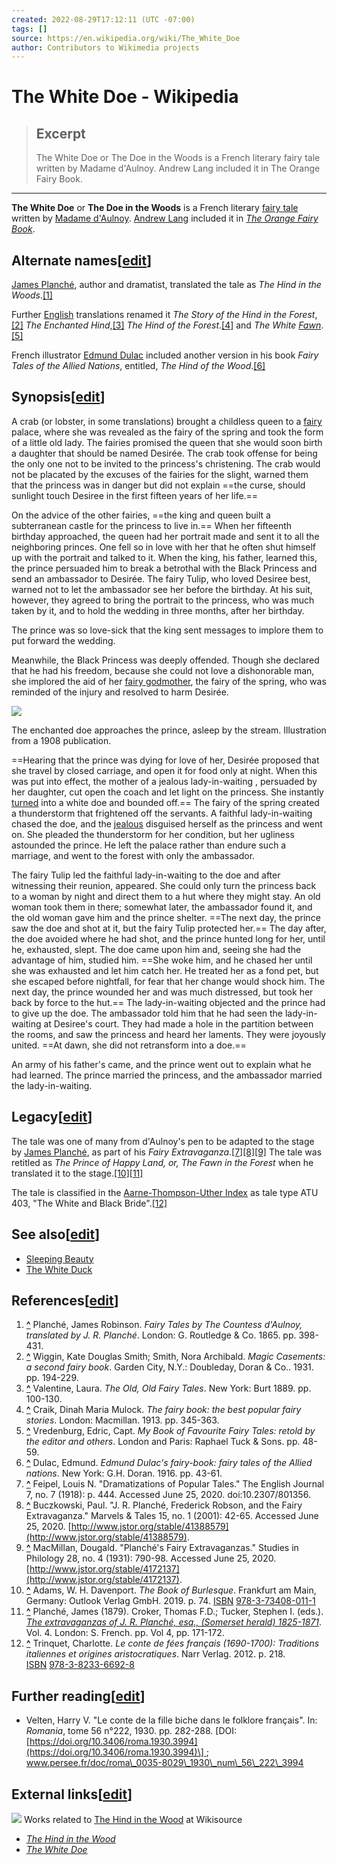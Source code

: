 ```yaml
---
created: 2022-08-29T17:12:11 (UTC -07:00)
tags: []
source: https://en.wikipedia.org/wiki/The_White_Doe
author: Contributors to Wikimedia projects
---
```


# The White Doe - Wikipedia

> ## Excerpt
> The White Doe or The Doe in the Woods is a French literary fairy tale written by Madame d'Aulnoy.  Andrew Lang included it in The Orange Fairy Book.

---
**The White Doe** or **The Doe in the Woods** is a French literary [fairy tale](https://en.wikipedia.org/wiki/Fairy_tale "Fairy tale") written by [Madame d'Aulnoy](https://en.wikipedia.org/wiki/Madame_d%27Aulnoy "Madame d'Aulnoy"). [Andrew Lang](https://en.wikipedia.org/wiki/Andrew_Lang "Andrew Lang") included it in _[The Orange Fairy Book](https://en.wikipedia.org/wiki/The_Orange_Fairy_Book "The Orange Fairy Book")_.

## Alternate names\[[edit](https://en.wikipedia.org/w/index.php?title=The_White_Doe&action=edit&section=1 "Edit section: Alternate names")\]

[James Planché](https://en.wikipedia.org/wiki/James_Planch%C3%A9 "James Planché"), author and dramatist, translated the tale as _The Hind in the Woods_.[\[1\]](https://en.wikipedia.org/wiki/The_White_Doe#cite_note-1)

Further [English](https://en.wikipedia.org/wiki/English_language "English language") translations renamed it _The Story of the Hind in the Forest_,[\[2\]](https://en.wikipedia.org/wiki/The_White_Doe#cite_note-2) _The Enchanted Hind_,[\[3\]](https://en.wikipedia.org/wiki/The_White_Doe#cite_note-3) _The Hind of the Forest_.[\[4\]](https://en.wikipedia.org/wiki/The_White_Doe#cite_note-4) and _The White [Fawn](https://en.wikipedia.org/wiki/Fawn "Fawn")_.[\[5\]](https://en.wikipedia.org/wiki/The_White_Doe#cite_note-5)

French illustrator [Edmund Dulac](https://en.wikipedia.org/wiki/Edmund_Dulac "Edmund Dulac") included another version in his book _Fairy Tales of the Allied Nations_, entitled, _The Hind of the Wood_.[\[6\]](https://en.wikipedia.org/wiki/The_White_Doe#cite_note-6)

## Synopsis\[[edit](https://en.wikipedia.org/w/index.php?title=The_White_Doe&action=edit&section=2 "Edit section: Synopsis")\]

A crab (or lobster, in some translations) brought a childless queen to a [fairy](https://en.wikipedia.org/wiki/Fairy "Fairy") palace, where she was revealed as the fairy of the spring and took the form of a little old lady. The fairies promised the queen that she would soon birth a daughter that should be named Desirée. The crab took offense for being the only one not to be invited to the princess's christening. The crab would not be placated by the excuses of the fairies for the slight, warned them that the princess was in danger but did not explain ==the curse, should sunlight touch Desiree in the first fifteen years of her life.==

On the advice of the other fairies, ==the king and queen built a subterranean castle for the princess to live in.== When her fifteenth birthday approached, the queen had her portrait made and sent it to all the neighboring princes. One fell so in love with her that he often shut himself up with the portrait and talked to it. When the king, his father, learned this, the prince persuaded him to break a betrothal with the Black Princess and send an ambassador to Desirée. The fairy Tulip, who loved Desiree best, warned not to let the ambassador see her before the birthday. At his suit, however, they agreed to bring the portrait to the princess, who was much taken by it, and to hold the wedding in three months, after her birthday.

The prince was so love-sick that the king sent messages to implore them to put forward the wedding.

Meanwhile, the Black Princess was deeply offended. Though she declared that he had his freedom, because she could not love a dishonorable man, she implored the aid of her [fairy godmother](https://en.wikipedia.org/wiki/Fairy_godmother "Fairy godmother"), the fairy of the spring, who was reminded of the injury and resolved to harm Desirée.

[![](https://upload.wikimedia.org/wikipedia/commons/thumb/f/ff/Contes_De_Fees_%281908%29_%2814749633361%29.jpg/220px-Contes_De_Fees_%281908%29_%2814749633361%29.jpg)](https://en.wikipedia.org/wiki/File:Contes_De_Fees_(1908)_(14749633361).jpg)

The enchanted doe approaches the prince, asleep by the stream. Illustration from a 1908 publication.

==Hearing that the prince was dying for love of her, Desirée proposed that she travel by closed carriage, and open it for food only at night. When this was put into effect, the mother of a jealous lady-in-waiting , persuaded by her daughter, cut open the coach and let light on the princess. She instantly [turned](https://en.wikipedia.org/wiki/Shapeshifting "Shapeshifting") into a white doe and bounded off.== The fairy of the spring created a thunderstorm that frightened off the servants. A faithful lady-in-waiting chased the doe, and the [jealous](https://en.wikipedia.org/wiki/False_hero "False hero") disguised herself as the princess and went on. She pleaded the thunderstorm for her condition, but her ugliness astounded the prince. He left the palace rather than endure such a marriage, and went to the forest with only the ambassador.

The fairy Tulip led the faithful lady-in-waiting to the doe and after witnessing their reunion, appeared. She could only turn the princess back to a woman by night and direct them to a hut where they might stay. An old woman took them in there; somewhat later, the ambassador found it, and the old woman gave him and the prince shelter. ==The next day, the prince saw the doe and shot at it, but the fairy Tulip protected her.== The day after, the doe avoided where he had shot, and the prince hunted long for her, until he, exhausted, slept. The doe came upon him and, seeing she had the advantage of him, studied him. ==She woke him, and he chased her until she was exhausted and let him catch her. He treated her as a fond pet, but she escaped before nightfall, for fear that her change would shock him. The next day, the prince wounded her and was much distressed, but took her back by force to the hut.== The lady-in-waiting objected and the prince had to give up the doe. The ambassador told him that he had seen the lady-in-waiting at Desiree's court. They had made a hole in the partition between the rooms, and saw the princess and heard her laments. They were joyously united. ==At dawn, she did not retransform into a doe.==

An army of his father's came, and the prince went out to explain what he had learned. The prince married the princess, and the ambassador married the lady-in-waiting.

## Legacy\[[edit](https://en.wikipedia.org/w/index.php?title=The_White_Doe&action=edit&section=3 "Edit section: Legacy")\]

The tale was one of many from d'Aulnoy's pen to be adapted to the stage by [James Planché](https://en.wikipedia.org/wiki/James_Planch%C3%A9 "James Planché"), as part of his _Fairy Extravaganza_.[\[7\]](https://en.wikipedia.org/wiki/The_White_Doe#cite_note-7)[\[8\]](https://en.wikipedia.org/wiki/The_White_Doe#cite_note-8)[\[9\]](https://en.wikipedia.org/wiki/The_White_Doe#cite_note-9) The tale was retitled as _The Prince of Happy Land, or, The Fawn in the Forest_ when he translated it to the stage.[\[10\]](https://en.wikipedia.org/wiki/The_White_Doe#cite_note-10)[\[11\]](https://en.wikipedia.org/wiki/The_White_Doe#cite_note-11)

The tale is classified in the [Aarne-Thompson-Uther Index](https://en.wikipedia.org/wiki/Aarne-Thompson-Uther_Index "Aarne-Thompson-Uther Index") as tale type ATU 403, "The White and Black Bride".[\[12\]](https://en.wikipedia.org/wiki/The_White_Doe#cite_note-12)

## See also\[[edit](https://en.wikipedia.org/w/index.php?title=The_White_Doe&action=edit&section=4 "Edit section: See also")\]

-   [Sleeping Beauty](https://en.wikipedia.org/wiki/Sleeping_Beauty "Sleeping Beauty")
-   [The White Duck](https://en.wikipedia.org/wiki/The_White_Duck "The White Duck")

## References\[[edit](https://en.wikipedia.org/w/index.php?title=The_White_Doe&action=edit&section=5 "Edit section: References")\]

1.  **[^](https://en.wikipedia.org/wiki/The_White_Doe#cite_ref-1 "Jump up")** Planché, James Robinson. _Fairy Tales by The Countess d'Aulnoy, translated by J. R. Planché_. London: G. Routledge & Co. 1865. pp. 398-431.
2.  **[^](https://en.wikipedia.org/wiki/The_White_Doe#cite_ref-2 "Jump up")** Wiggin, Kate Douglas Smith; Smith, Nora Archibald. _Magic Casements: a second fairy book_. Garden City, N.Y.: Doubleday, Doran & Co.. 1931. pp. 194-229.
3.  **[^](https://en.wikipedia.org/wiki/The_White_Doe#cite_ref-3 "Jump up")** Valentine, Laura. _The Old, Old Fairy Tales_. New York: Burt 1889. pp. 100-130.
4.  **[^](https://en.wikipedia.org/wiki/The_White_Doe#cite_ref-4 "Jump up")** Craik, Dinah Maria Mulock. _The fairy book: the best popular fairy stories_. London: Macmillan. 1913. pp. 345-363.
5.  **[^](https://en.wikipedia.org/wiki/The_White_Doe#cite_ref-5 "Jump up")** Vredenburg, Edric, Capt. _My Book of Favourite Fairy Tales: retold by the editor and others_. London and Paris: Raphael Tuck & Sons. pp. 48-59.
6.  **[^](https://en.wikipedia.org/wiki/The_White_Doe#cite_ref-6 "Jump up")** Dulac, Edmund. _Edmund Dulac's fairy-book: fairy tales of the Allied nations_. New York: G.H. Doran. 1916. pp. 43-61.
7.  **[^](https://en.wikipedia.org/wiki/The_White_Doe#cite_ref-7 "Jump up")** Feipel, Louis N. "Dramatizations of Popular Tales." The English Journal 7, no. 7 (1918): p. 444. Accessed June 25, 2020. doi:10.2307/801356.
8.  **[^](https://en.wikipedia.org/wiki/The_White_Doe#cite_ref-8 "Jump up")** Buczkowski, Paul. "J. R. Planché, Frederick Robson, and the Fairy Extravaganza." Marvels & Tales 15, no. 1 (2001): 42-65. Accessed June 25, 2020. [http://www.jstor.org/stable/41388579](http://www.jstor.org/stable/41388579).
9.  **[^](https://en.wikipedia.org/wiki/The_White_Doe#cite_ref-9 "Jump up")** MacMillan, Dougald. "Planché's Fairy Extravaganzas." Studies in Philology 28, no. 4 (1931): 790-98. Accessed June 25, 2020. [http://www.jstor.org/stable/4172137](http://www.jstor.org/stable/4172137).
10.  **[^](https://en.wikipedia.org/wiki/The_White_Doe#cite_ref-10 "Jump up")** Adams, W. H. Davenport. _The Book of Burlesque_. Frankfurt am Main, Germany: Outlook Verlag GmbH. 2019. p. 74. [ISBN](https://en.wikipedia.org/wiki/ISBN_(identifier) "ISBN (identifier)") [978-3-73408-011-1](https://en.wikipedia.org/wiki/Special:BookSources/978-3-73408-011-1 "Special:BookSources/978-3-73408-011-1")
11.  **[^](https://en.wikipedia.org/wiki/The_White_Doe#cite_ref-11 "Jump up")** Planché, James (1879). Croker, Thomas F.D.; Tucker, Stephen I. (eds.). [_The extravaganzas of J. R. Planché, esq., (Somerset herald) 1825-1871_](https://archive.org/details/theextravaganzas04planuoft/page/130/mode/2up). Vol. 4. London: S. French. pp. Vol 4, pp. 171-172.
12.  **[^](https://en.wikipedia.org/wiki/The_White_Doe#cite_ref-12 "Jump up")** Trinquet, Charlotte. _Le conte de fées français (1690-1700): Traditions italiennes et origines aristocratiques_. Narr Verlag. 2012. p. 218. [ISBN](https://en.wikipedia.org/wiki/ISBN_(identifier) "ISBN (identifier)") [978-3-8233-6692-8](https://en.wikipedia.org/wiki/Special:BookSources/978-3-8233-6692-8 "Special:BookSources/978-3-8233-6692-8")

## Further reading\[[edit](https://en.wikipedia.org/w/index.php?title=The_White_Doe&action=edit&section=6 "Edit section: Further reading")\]

-   Velten, Harry V. "Le conte de la fille biche dans le folklore français". In: _Romania_, tome 56 n°222, 1930. pp. 282-288. \[DOI: [https://doi.org/10.3406/roma.1930.3994](https://doi.org/10.3406/roma.1930.3994)\] ; www.persee.fr/doc/roma\_0035-8029\_1930\_num\_56\_222\_3994

## External links\[[edit](https://en.wikipedia.org/w/index.php?title=The_White_Doe&action=edit&section=7 "Edit section: External links")\]

[![](https://upload.wikimedia.org/wikipedia/commons/thumb/4/4c/Wikisource-logo.svg/15px-Wikisource-logo.svg.png)](https://en.wikipedia.org/wiki/File:Wikisource-logo.svg) Works related to [The Hind in the Wood](https://en.wikisource.org/wiki/Fairy_Tales_by_the_Countess_d%27Aulnoy/The_Hind_in_the_Wood "wikisource:Fairy Tales by the Countess d'Aulnoy/The Hind in the Wood") at Wikisource

-   [_The Hind in the Wood_](http://www.surlalunefairytales.com/authors/aulnoy/1892/hindinwood.html)
-   [_The White Doe_](http://www.surlalunefairytales.com/authors/aulnoy/whitedoe.html)
